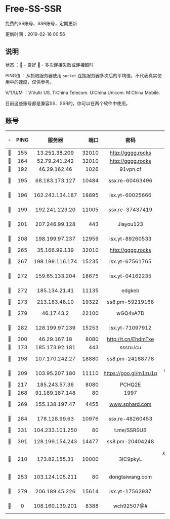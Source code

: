 # Free-SS-SSR

免费的SS账号、SSR账号，定期更新

更新时间：2019-02-16 00:56

## 说明

状态     ：🙂 - 良好 🙁 - 多次连接失败或连接超时

PING值   ：从抓取服务器使用 `socket` 连接服务器多次后的平均值，不代表真实使用中的速度，仅供参考。

V/T/U/M  ：V:Vultr US. T:China Telecom. U:China Unicom. M:China Mobile.

目前这些账号都是兼容SS、SSR的，你可以在两个软件中使用。

## 账号

|-|PING|服务器|端口|密码|加密方式|区域|V/T/U/M|
|:----:|:----:|:-----:|-----:|:----:|:----:|:----:|:----:|
|🙂|155|13.251.38.209|32010|http://gggg.rocks|chacha20|SG|10↑/10↑/10↑/9↑|
|🙂|164|52.79.241.242|32010|http://gggg.rocks|chacha20|KR|9↑/9↑/8↑/9↑|
|🙂|192|46.29.162.46|1026|91vpn.cf|rc4-md5|RU|10↑/10↑/8↑/10↑|
|🙂|195|68.183.173.127|10484|ssx.re-60463496|aes-256-cfb|US|7↑/7↑/6↑/7↑|
|🙂|196|162.243.134.187|18895|isx.yt-60025666|aes-256-cfb|US|9↑/9↑/9↑/9↑|
|🙂|199|192.241.223.20|11005|ssx.re-37437419|aes-256-cfb|US|7↑/7↑/6↑/7↑|
|🙂|201|207.246.99.128|443|Jiayou123|aes-256-cfb|US|9↑/9↑/9↑/10↑|
|🙂|208|198.199.97.237|12959|isx.yt-89260533|aes-256-cfb|US|9↑/9↑/9↑/9↑|
|🙂|265|35.166.99.139|32010|http://gggg.rocks|chacha20|US|10↑/10↑/10↑/10↑|
|🙂|267|198.199.116.174|15235|isx.yt-67561765|aes-256-cfb|US|9↑/9↑/9↑/9↑|
|🙂|272|159.65.133.204|18675|isx.yt-04162235|aes-256-cfb|SG|9↑/9↑/9↑/9↑|
|🙂|272|185.134.21.41|11135|edgkeb|aes-256-cfb|GB|10↑/10↑/10↑/10↑|
|🙂|273|213.183.48.10|19322|ss8.pm-59219168|rc4-md5|RU|7↑/7↑/6↑/7↑|
|🙂|279|46.17.43.2|22100|wGQ4vA7D|aes-256-gcm|RU|5↓/10↑/10↑/10↑|
|🙂|282|128.199.97.239|15253|isx.yt-71097912|aes-256-cfb|SG|9↑/9↑/9↑/9↑|
|🙂|300|46.29.167.18|8080|http://t.cn/EhdmTxe|rc4-md5|RU|10↑/9↑/7↑/9↑|
|🙂|173|185.173.92.181|443|sssru.icu|rc4-md5|RU|10↑/10↑/7↑/10↑|
|🙂|198|107.170.242.27|18880|ss8.pm-24188778|aes-256-cfb|US|7↑/7↑/6↑/7↑|
|🙂|209|103.95.207.180|11110|https://goo.gl/m1zu1p|chacha20-ietf|US|8↑/9↑/9↑/9↑|
|🙂|217|185.243.57.36|8080|PCHQ2E|rc4-md5|US|9↓/9↓/10↑/10↑|
|🙂|268|91.189.187.148|80|1997|chacha20|US|10↑/10↑/10↑/10↑|
|🙂|269|155.138.197.47|4455|www.sphard.com|aes-256-cfb|US|7↑/8↑/10↑/9↑|
|🙂|284|178.128.99.63|10976|ssx.re-48260453|aes-256-cfb|SG|7↑/7↑/6↑/7↑|
|🙂|331|104.233.101.250|80|t.me/SSRSUB|rc4-md5|CA|10↑/10↑/10↑/10↑|
|🙂|391|128.199.154.243|14477|ss8.pm-20404248|aes-256-cfb|SG|7↑/7↑/6↑/7↑|
|🙂|210|173.82.155.31|10000|3IC9pkyL|xchacha20-ietf-poly1305|US|6↓/8↑/8↑/8↑|
|🙂|253|103.124.105.211|80|dongtaiwang.com|aes-256-cfb|US|10↑/10↑/10↑/10↑|
|🙁|279|206.189.45.226|15614|isx.yt-17562937|aes-256-cfb|SG|9↑/9↑/9↑/9↑|
|🙁|0|108.160.139.201|8388|wch92507@#|aes-256-cfb|JP|3↓/9↓/10↑/9↓|

